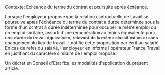 Contexte: Echéance du terme du contrat et poursuite après échéance.

Lorsque l'employeur propose que la relation contractuelle de travail se poursuive après l'échéance du terme du contrat à durée déterminée sous la forme d'un contrat à durée indéterminée pour occuper le même emploi ou un emploi similaire, assorti d'une rémunération au moins équivalente pour une durée de travail équivalente, relevant de la même classification et sans changement du lieu de travail, il notifie cette proposition par écrit au salarié. En cas de refus du salarié, l'employeur en informe l'opérateur France Travail en justifiant du caractère similaire de l'emploi proposé.

Un décret en Conseil d'Etat fixe les modalités d'application du présent article.